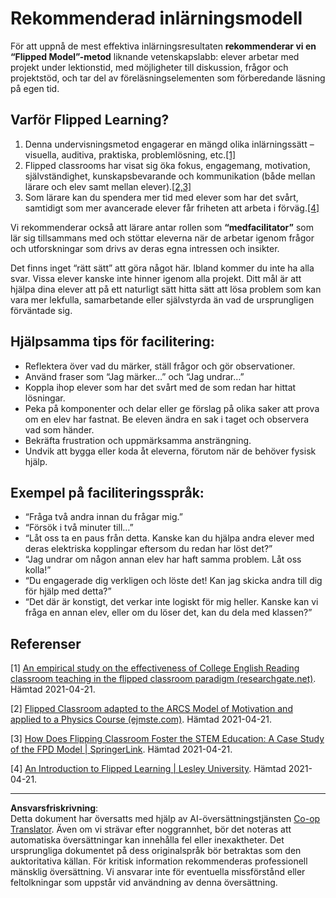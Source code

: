 <!--
CO_OP_TRANSLATOR_METADATA:
{
  "original_hash": "012bbd19f13171be32ac9ba21d4186c2",
  "translation_date": "2025-08-27T20:14:28+00:00",
  "source_file": "recommended-learning-model.md",
  "language_code": "sv"
}
-->
# Rekommenderad inlärningsmodell

För att uppnå de mest effektiva inlärningsresultaten **rekommenderar vi en “Flipped Model”-metod** liknande vetenskapslabb: elever arbetar med projekt under lektionstid, med möjligheter till diskussion, frågor och projektstöd, och tar del av föreläsningselementen som förberedande läsning på egen tid.

## Varför Flipped Learning?

1. Denna undervisningsmetod engagerar en mängd olika inlärningssätt – visuella, auditiva, praktiska, problemlösning, etc.[[1]](../..)
2. Flipped classrooms har visat sig öka fokus, engagemang, motivation, självständighet, kunskapsbevarande och kommunikation (både mellan lärare och elev samt mellan elever).[[2,3]](../..)
3. Som lärare kan du spendera mer tid med elever som har det svårt, samtidigt som mer avancerade elever får friheten att arbeta i förväg.[[4]](../..)

Vi rekommenderar också att lärare antar rollen som **“medfacilitator”** som lär sig tillsammans med och stöttar eleverna när de arbetar igenom frågor och utforskningar som drivs av deras egna intressen och insikter.

Det finns inget “rätt sätt” att göra något här. Ibland kommer du inte ha alla svar. Vissa elever kanske inte hinner igenom alla projekt. Ditt mål är att hjälpa dina elever att på ett naturligt sätt hitta sätt att lösa problem som kan vara mer lekfulla, samarbetande eller självstyrda än vad de ursprungligen förväntade sig.

## Hjälpsamma tips för facilitering:

* Reflektera över vad du märker, ställ frågor och gör observationer.
* Använd fraser som “Jag märker…” och “Jag undrar…”
* Koppla ihop elever som har det svårt med de som redan har hittat lösningar.
* Peka på komponenter och delar eller ge förslag på olika saker att prova om en elev har fastnat. Be eleven ändra en sak i taget och observera vad som händer.
* Bekräfta frustration och uppmärksamma ansträngning.
* Undvik att bygga eller koda åt eleverna, förutom när de behöver fysisk hjälp.

## Exempel på faciliteringsspråk:

* “Fråga två andra innan du frågar mig.”
* “Försök i två minuter till…”
* “Låt oss ta en paus från detta. Kanske kan du hjälpa andra elever med deras elektriska kopplingar eftersom du redan har löst det?”
* “Jag undrar om någon annan elev har haft samma problem. Låt oss kolla!”
* “Du engagerade dig verkligen och löste det! Kan jag skicka andra till dig för hjälp med detta?”
* “Det där är konstigt, det verkar inte logiskt för mig heller. Kanske kan vi fråga en annan elev, eller om du löser det, kan du dela med klassen?”

## Referenser

[1] [An empirical study on the effectiveness of College English Reading classroom teaching in the flipped classroom paradigm (researchgate.net)](https://www.researchgate.net/publication/322264495_An_empirical_study_on_the_effectiveness_of_College_English_Reading_classroom_teaching_in_the_flipped_classroom_paradigm). Hämtad 2021-04-21.

[2] [Flipped Classroom adapted to the ARCS Model of Motivation and applied to a Physics Course (ejmste.com)](https://www.ejmste.com/article/flipped-classroom-adapted-to-the-arcs-model-of-motivation-and-applied-to-a-physics-course-4562). Hämtad 2021-04-21.

[3] [How Does Flipping Classroom Foster the STEM Education: A Case Study of the FPD Model | SpringerLink](https://link.springer.com/article/10.1007/s10758-020-09443-9). Hämtad 2021-04-21.

[4] [An Introduction to Flipped Learning | Lesley University](https://lesley.edu/article/an-introduction-to-flipped-learning#:~:text=An%20Introduction%20to%20Flipped%20Learning.%20Flipped%20learning%20is,advancements%20in%20the%20modern%20classroom%20is%20flipped%20learning.). Hämtad 2021-04-21.

---

**Ansvarsfriskrivning**:  
Detta dokument har översatts med hjälp av AI-översättningstjänsten [Co-op Translator](https://github.com/Azure/co-op-translator). Även om vi strävar efter noggrannhet, bör det noteras att automatiska översättningar kan innehålla fel eller inexaktheter. Det ursprungliga dokumentet på dess originalspråk bör betraktas som den auktoritativa källan. För kritisk information rekommenderas professionell mänsklig översättning. Vi ansvarar inte för eventuella missförstånd eller feltolkningar som uppstår vid användning av denna översättning.